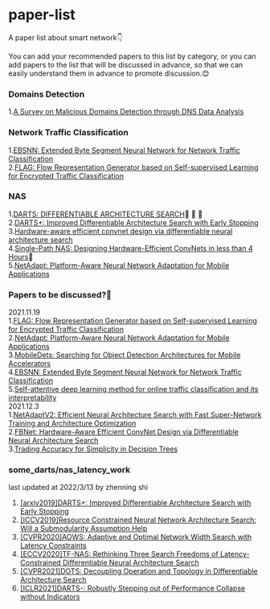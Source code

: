 # paper-list
A paper list about smart network:point_down:

You can add your recommended papers to this list by category, or you can add papers to the list that will be discussed in advance, 
so that we can easily understand them in advance to promote discussion.:blush:
### Domains Detection
1.[A Survey on Malicious Domains Detection through
DNS Data Analysis](https://arxiv.org/abs/1805.08426)
### Network Traffic Classification
1.[EBSNN: Extended Byte Segment Neural Network for Network Traffic Classification](https://ieeexplore.ieee.org/document/9503323)\
2.[FLAG: Flow Representation Generator based on Self-supervised Learning for Encrypted Traffic Classification](https://conferences.sigcomm.org/events/apnet2021/papers/apnet2021-1.pdf)
### NAS
1.[DARTS: DIFFERENTIABLE ARCHITECTURE SEARCH](https://openreview.net/pdf?id=S1eYHoC5FX):star2: :star2: :star2:\
2.[DARTS+: Improved Differentiable Architecture Search with Early Stopping](https://www.weiranhuang.com/publications/pdf/dartsplus2019.pdf)\
3.[Hardware-aware efficient convnet design via differentiable neural architecture search](https://arxiv.org/abs/1812.03443)\
4.[Single-Path NAS: Designing Hardware-Efficient ConvNets in less than 4 Hours](https://arxiv.org/abs/1904.02877):star2:\
5.[NetAdapt: Platform-Aware Neural Network Adaptation for Mobile Applications](https://www.researchgate.net/publication/324435700_NetAdapt_Platform-Aware_Neural_Network_Adaptation_for_Mobile_Applications)
### Papers to be discussed?:speech_balloon:
2021.11.19\
1.[FLAG: Flow Representation Generator based on Self-supervised Learning for Encrypted Traffic Classification](https://conferences.sigcomm.org/events/apnet2021/papers/apnet2021-1.pdf)\
2.[NetAdapt: Platform-Aware Neural Network Adaptation for Mobile Applications](https://www.researchgate.net/publication/324435700_NetAdapt_Platform-Aware_Neural_Network_Adaptation_for_Mobile_Applications)\
3.[MobileDets: Searching for Object Detection Architectures for Mobile Accelerators](https://openaccess.thecvf.com/content/CVPR2021/papers/Xiong_MobileDets_Searching_for_Object_Detection_Architectures_for_Mobile_Accelerators_CVPR_2021_paper.pdf)\
4.[EBSNN: Extended Byte Segment Neural Network for Network Traffic Classification](https://ieeexplore.ieee.org/document/9503323)\
5.[Self-attentive deep learning method for online traffic classification and its interpretability](https://www.sciencedirect.com/science/article/pii/S1389128621002930)\
2021.12.3\
1.[NetAdaptV2: Efficient Neural Architecture Search with Fast Super-Network Training and Architecture Optimization](https://openaccess.thecvf.com/content/CVPR2021/papers/Yang_NetAdaptV2_Efficient_Neural_Architecture_Search_With_Fast_Super-Network_Training_and_CVPR_2021_paper.pdf)\
2.[FBNet: Hardware-Aware Efficient ConvNet Design via Differentiable Neural Architecture Search](https://research.fb.com/wp-content/uploads/2019/05/FBNet-Hardware-Aware-Efficient-ConvNet-Design-via-Differentiable-Neural-Architecture-Search.pdf)\
3.[Trading Accuracy for Simplicity in Decision Trees](https://link.springer.com/content/pdf/10.1023%2FA%3A1022685808937.pdf)

### some_darts/nas_latency_work

last updated at 2022/3/13 by zhenning shi

1. [[arxiv2019]DARTS+:  Improved Differentiable Architecture Search with Early Stopping](https://arxiv.org/pdf/1909.06035.pdf)
2. [[ICCV2019]Resource Constrained Neural Network Architecture Search: Will a Submodularity Assumption Help](https://openaccess.thecvf.com/content_ICCV_2019/papers/Xiong_Resource_Constrained_Neural_Network_Architecture_Search_Will_a_Submodularity_Assumption_ICCV_2019_paper.pdf)
3. [[CVPR2020]AOWS: Adaptive and Optimal Network Width Search with Latency Constraints](https://openaccess.thecvf.com/content_CVPR_2020/papers/Berman_AOWS_Adaptive_and_Optimal_Network_Width_Search_With_Latency_Constraints_CVPR_2020_paper.pdf)
4. [[ECCV2020]TF-NAS: Rethinking Three Search Freedoms of Latency-Constrained Differentiable Neural Architecture Search](https://arxiv.org/pdf/2008.05314.pdf)
5. [[CVPR2021]DOTS: Decoupling Operation and Topology in Differentiable Architecture Search](https://openaccess.thecvf.com/content/CVPR2021/papers/Gu_DOTS_Decoupling_Operation_and_Topology_in_Differentiable_Architecture_Search_CVPR_2021_paper.pdf)
6. [[ICLR2021]DARTS-: Robustly Stepping out of Performance Collapse without Indicators](https://arxiv.org/pdf/2009.01027.pdf?ref=https://githubhelp.com)

